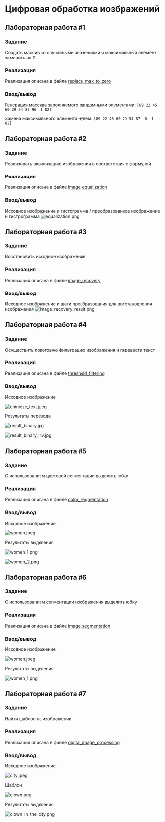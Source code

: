 # Цифровая обработка иозбражений

## Лабораторная работа #1
### Задание
Создать массив со случайными значениями и максимальный элемент заменить на 0
### Реализация
Реализация описана в файле [replace_max_to_zero](replace_max_to_zero.py)
### Ввод/вывод
Генерация массива заполняемого рандомными элементами:
`[89 22 45 60 29 54 87 96  1 82]`

Замена максимального элемента нулем:
`[89 22 45 60 29 54 87  0  1 82]`

## Лабораторная работа #2
### Задание
Реализовать эквилизацию изображения в соответствии с формулой
### Реализация
Реализация описана в файле [image_equalization](image_equalization.ipynb)
### Ввод/вывод
Исходное изображение и гистограмма / преобразованное изображение и гистрограмма 
![equalization.png](images/image_equalization.png)

## Лабораторная работа #3
### Задание
Восстановить исходное изображение
### Реализация
Реализация описана в файле [image_recovery](image_recovery.ipynb)
### Ввод/вывод
Исходное изображение и шаги преобразования для восстановления изображения
![image_recovery_result.png](images/image_recovery_result.png)

## Лабораторная работа #4
### Задание
Осуществить пороговую фильтрацию изображения и перевести текст
### Реализация
Реализация описана в файле [threshold_filtering](threshold_filtering.ipynb)
### Ввод/вывод
Исходное изображение

![chinieze_text.jpeg](images/chinieze_text.jpeg)

Результаты перевода

![result_binary.jpg](images/result_binary.jpg)

![result_binary_inv.jpg](images/result_binary_inv.jpg)

## Лабораторная работа #5
### Задание
С использованием цветовой сегментации выделить юбку
### Реализация
Реализация описана в файле [color_segmentation](color_segmentation.ipynb)
### Ввод/вывод
Исходное изображение

![women.jpeg](images/women.jpeg)

Результаты выделения

![women_1.png](images/women_1.png)

![women_2.png](images/women_2.png)

## Лабораторная работа #6
### Задание
С использованием сегментации изображения выделить юбку
### Реализация
Реализация описана в файле [image_segmentation](image_segmentation.ipynb)
### Ввод/вывод
Исходное изображение

![women.jpeg](images/women.jpeg)

Результаты выделения

![women_1.png](images/women_3.png)

## Лабораторная работа #7
### Задание
Найти шаблон на изображении
### Реализация
Реализация описана в файле [digital_image_processing](digital_image_processing.ipynb)
### Ввод/вывод
Исходное изображение

![city.jpeg](images/city.jpeg)

Шаблон

![clown.png](images/clown.png)

Результаты выделения

![clown_in_the_city.png](images/clown_in_the_city.png)
